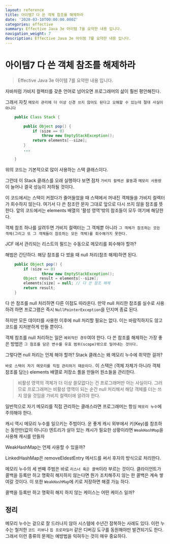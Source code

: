 ```yaml
---
layout: reference
title: 아이템7 다 쓴 객체 참조를 해제하라
date: '2020-03-10T00:00:00.000Z'
categories: effective
summary: Effective Java 3e 아이템 7을 요약한 내용 입니다.
navigation_weight: 7
description: Effective Java 3e 아이템 7를 요약한 내용 입니다.
---
```


# 아이템7 다 쓴 객체 참조를 해제하라

> Effective Java 3e 아이템 7를 요약한 내용 입니다.

자바처럼 가비지 컬렉터를 갖춘 언어로 넘어오면 프로그래머의 삶이 훨씬 평안해진다.

그래서 자칫 `메모리 관리에 더 이상 신경 쓰지 않아도 된다고 오해할 수 있는데 절대 사실이 아니다`

```java
    public Class Stack {

        public Object pop() {
            if (size == 0)
                throw new EmptyStackException();
            return elements[--size];
        }
        ...

    }
```

위의 코드는 기본적으로 많이 사용하는 스택 클래스이다.

그런데 이 Stack 클래스를 오래 실행하다 보면 점차 `가비지 컬렉션 활동`과 `메모리 사용량`이 늘어나 결국 성능이 저하될 것이다.

이 코드에서는 스택이 커졌다가 줄어들었을 때 스택에서 꺼내진 객체들을 가비지 컬렉터가 회수하지 않는다. 여기서 다 쓴 참조란 문자 그대로 앞으로 다시 쓰지 않을 참조를 뜻한다. 앞의 코드에서는 elements 배열의 '활성 영역'밖의 참조들이 모두 여기에 해당한다.

객체 참조 하나를 살려두면 가비지 컬렉터는 그 객체뿐 아니라 `그 객체가 참조하는 모든 객체(그리고 또 그 객체들이 참조하는 모든 객체)를 회수해가지 못한다.`

JCF 에서 관리되는 리스트의 필드는 수동으로 메모리를 회수해야 할까?

해법은 간단하다. 해당 참조를 다 썼을 때 null 처리\(참조 해제\)하면 된다.

```java
    public Object pop() {
        if (size == 0)
                throw new EmptyStackException();
        Object result = elements[--size];
        elements[size] = null; // 다 쓴 참조 해제
        return result;    
    }
```

다 쓴 참조를 null 처리하면 다른 이점도 따라온다. 만약 null 처리한 참조를 실수로 사용하려 하면 프로그램은 즉시 `NullPointerException`을 던지며 종료 된다.

하지만 모든 데이터를 사용한 이후에 null 처리할 필요는 없다. 이는 바람직하지도 않고 코드를 지저분하게 만들 뿐이다.

객체 참조를 null 처리하는 일은 `예외적인 경우`여야 한다. 다 쓴 참조를 해제하는 가장 좋은 방법은 `그 참조를 담은 변수를 유효 범위(scope)밖으로 밀어내는 것이다.`

그렇다면 null 처리는 언제 해야 할까? Stack 클래스는 왜 메모리 누수에 취약한 걸까?

`바로 스택이 자기 메모리를 직접 관리하기 때문이다.` 이 스택은 \(객체 자체가 아니라 객체 참조를 담는\) elements 배열로 저장소 풀을 만들어 원소들을 관리한다.

> 비활성 영역의 객체가 더 이상 쓸모없다는 건 프로그래머만 아는 사실이다. 그러므로 프로그래머는 비활성 영역이 되는 순간 null 처리해서 해당 객체를 더는 쓰지 않을 것임을 가비지 컬렉터에 알려야 한다.

일반적으로 자기 메모리를 직접 관리하는 클래스라면 프로그래머는 항싱 `메모리 누수`에 주의해야 한다.

캐시 역시 메모리 누수를 일으키는 주범이다. 운 좋게 캐시 외부에서 키\(Key\)를 참조하는 동안만\(값이 아니다\) 엔트리가 살아 있는 캐시가 필요한 상황이라면 `WeakHashMap`을 사용해 캐시를 만들자

WeakHashMap는 언제 사용할 수 있을까?

LinkedHashMap은 removeEldestEntry 메서드를 써서 후자의 방식으로 처리한다.

메모리 누수의 세 번째 주범은 바로 `리스너 혹은 콜백`이라 부르는 것이다. 클라이언트가 콜백을 등록만 하고 명확히 해지하지 않는다면 뭔가 조치해주지 않는 한 콜백은 계속 쌓여갈 것이다. 이 또한 `WeakHashMap`에 키로 저장하면 해결 가능 하다.

콜백을 등록만 하고 명확히 해지 하지 않는 케이스는 어떤 케이스 일까?

## 정리

메모리 누수는 겉으로 잘 드러나지 않아 시스템에 수년간 잠복하는 사례도 있다. 이런 누수는 철저한 `코드 리뷰`나 `힙 프로파일러` 같은 디버깅 도구를 동원해야만 발견되기도 한다. 그래서 이런 종류의 문제는 예방법을 익혀두는 것이 매우 중요하다.

